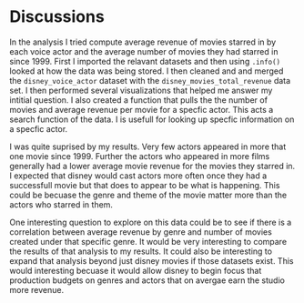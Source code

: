 # Discussions

In the analysis I tried compute average revenue of movies starred in by each voice actor and the average number of movies they had starred in since 1999. First I imported the relavant datasets and then using `.info()` looked at how the data was being stored. I then cleaned and and merged the `disney_voice_actor` dataset with the `disney_movies_total_revenue` data set. I then performed several visualizations that helped me answer my intitial question. I also created a function that pulls the the number of movies and average revenue per movie for a specfic actor. This acts a search function of the data. I is usefull for looking up specfic information on a specfic actor.
 
 I was quite suprised by my results. Very few actors appeared in more that one movie since 1999. Further the actors who appeared in more films generally had a lower average movie revenue for the movies they starred in. I expected that disney would cast actors more often once they had a successfull movie but that does to appear to be what is happening. This could be becuase the genre and theme of the movie matter more than the actors who starred in them.
 
 One interesting question to explore on this data could be to see if there is a correlation between average revenue by genre and number of movies created under that specific genre. It would be very interesting to compare the results of that analysis to my results. It could also be interesting to expand that analysis beyond just disney movies if those datasets exist. This would interesting becuase it would allow disney to begin focus that production budgets on genres and actors that on avergae earn the studio more revenue.